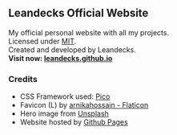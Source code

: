 ## Leandecks Official Website

My official personal website with all my projects.   
Licensed under [MIT](LICENSE).   
Created and developed by Leandecks.   
__Visit now: [leandecks.github.io](leandecks.github.io)__

### Credits

- CSS Framework used: [Pico](https://picocss.com/)
- Favicon (L) by [arnikahossain - Flaticon](https://www.flaticon.com/free-icons/letter-l")   
- Hero image from [Unsplash](https://unsplash.com/)
- Website hosted by [Github Pages](https://pages.github.com/)